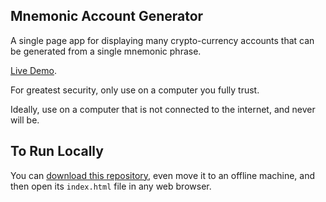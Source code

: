 ## Mnemonic Account Generator

A single page app for displaying many crypto-currency accounts that can be generated from a single mnemonic phrase.

[Live Demo](https://danfinlay.github.io/mnemonic-account-generator/).

For greatest security, only use on a computer you fully trust.

Ideally, use on a computer that is not connected to the internet, and never will be.

## To Run Locally

You can [download this repository](https://github.com/danfinlay/mnemonic-account-generator/archive/refs/heads/master.zip), even move it to an offline machine, and then open its `index.html` file in any web browser.

